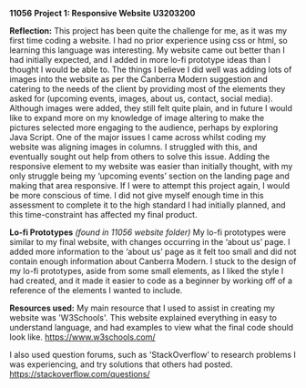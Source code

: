 **11056**
**Project 1: Responsive Website**
**U3203200**

**Reflection:**
This project has been quite the challenge for me, as it was my first time coding a website. I had no prior experience using css or html, so learning this language was interesting. My website came out better than I had initially expected, and I added in more lo-fi prototype ideas than I thought I would be able to. The things I believe I did well was adding lots of images into the website as per the Canberra Modern suggestion and catering to the needs of the client by providing most of the elements they asked for (upcoming events, images, about us, contact, social media). Although images were added, they still felt quite plain, and in future I would like to expand more on my knowledge of image altering to make the pictures selected more engaging to the audience, perhaps by exploring Java Script. One of the major issues I came across whilst coding my website was aligning images in columns. I struggled with this, and eventually sought out help from others to solve this issue. Adding the responsive element to my website was easier than initially thought, with my only struggle being my ‘upcoming events’ section on the landing page and making that area responsive. If I were to attempt this project again, I would be more conscious of time. I did not give myself enough time in this assessment to complete it to the high standard I had initially planned, and this time-constraint has affected my final product. 


**Lo-fi Prototypes**
*(found in 11056 website folder)*
My lo-fi prototypes were similar to my final website, with changes occurring in the ‘about us’ page. I added more information to the ‘about us’ page as it felt too small and did not contain enough information about Canberra Modern. I stuck to the design of my lo-fi prototypes, aside from some small elements, as I liked the style I had created, and it made it easier to code as a beginner by working off of a reference of the elements I wanted to include. 

**Resources used:**
My main resource that I used to assist in creating my website was 'W3Schools'. This website explained everything in easy to understand language, and had examples to view what the final code should look like. 
https://www.w3schools.com/ 

I also used question forums, such as 'StackOverflow’ to research problems I was experiencing, and try solutions that others had posted. 
https://stackoverflow.com/questions/ 







